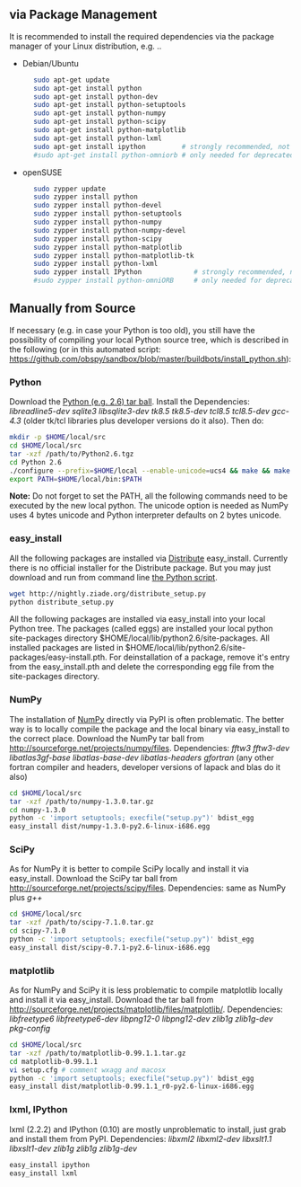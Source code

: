 ## via Package Management
It is recommended to install the required dependencies via the package manager of your Linux distribution, e.g. .. 

 * Debian/Ubuntu
```bash
      sudo apt-get update
      sudo apt-get install python
      sudo apt-get install python-dev
      sudo apt-get install python-setuptools
      sudo apt-get install python-numpy
      sudo apt-get install python-scipy
      sudo apt-get install python-matplotlib
      sudo apt-get install python-lxml
      sudo apt-get install ipython         # strongly recommended, not necessary
      #sudo apt-get install python-omniorb # only needed for deprecated module obspy.fissures
```
 * openSUSE
```bash
      sudo zypper update
      sudo zypper install python
      sudo zypper install python-devel
      sudo zypper install python-setuptools
      sudo zypper install python-numpy
      sudo zypper install python-numpy-devel
      sudo zypper install python-scipy
      sudo zypper install python-matplotlib
      sudo zypper install python-matplotlib-tk
      sudo zypper install python-lxml
      sudo zypper install IPython             # strongly recommended, not necessary
      #sudo zypper install python-omniORB     # only needed for deprecated module obspy.fissures
```

## Manually from Source
If necessary (e.g. in case your Python is too old), you still have the possibility of compiling your local Python source tree, which is described in the following (or in this automated script: https://github.com/obspy/sandbox/blob/master/buildbots/install_python.sh):

### Python

Download the [Python (e.g. 2.6) tar ball](http://www.python.org/download). Install the
Dependencies: _libreadline5-dev sqlite3 libsqlite3-dev tk8.5 tk8.5-dev tcl8.5 tcl8.5-dev gcc-4.3_ (older tk/tcl libraries plus developer versions do it also). Then do:
```bash
mkdir -p $HOME/local/src
cd $HOME/local/src
tar -xzf /path/to/Python2.6.tgz
cd Python 2.6
./configure --prefix=$HOME/local --enable-unicode=ucs4 && make && make install
export PATH=$HOME/local/bin:$PATH
```

**Note:** Do not forget to set the PATH, all the following commands need to be executed by the new local python. The unicode option is needed as NumPy uses 4 bytes unicode and Python interpreter defaults on 2 bytes unicode.

### easy_install

All the following packages are installed via [Distribute](http://pypi.python.org/pypi/distribute) easy_install. Currently there is no official installer for the  Distribute package. But you may just download and run from command line [the Python script](http://python-distribute.org/distribute_setup.py).
```bash
wget http://nightly.ziade.org/distribute_setup.py
python distribute_setup.py
```

All the following packages are installed via easy_install into your local Python tree. The packages (called eggs) are installed your local python site-packages directory $HOME/local/lib/python2.6/site-packages. All installed packages are listed in $HOME/local/lib/python2.6/site-packages/easy-install.pth. For deinstallation of a package, remove it's entry from the easy_install.pth and delete the corresponding egg file from the site-packages directory.

### NumPy

The installation of [NumPy](http://numpy.scipy.org/) directly via PyPI is often problematic. The better way is to locally compile the package and the local binary via easy\_install to the correct place. Download the NumPy tar ball from http://sourceforge.net/projects/numpy/files.
Dependencies: _fftw3 fftw3-dev libatlas3gf-base libatlas-base-dev libatlas-headers gfortran_ (any other fortran compiler and headers, developer versions of lapack and blas do it also)
```bash
cd $HOME/local/src
tar -xzf /path/to/numpy-1.3.0.tar.gz
cd numpy-1.3.0
python -c 'import setuptools; execfile("setup.py")' bdist_egg
easy_install dist/numpy-1.3.0-py2.6-linux-i686.egg
```

### SciPy
As for NumPy it is better to compile  SciPy locally and install it via easy\_install. Download the SciPy tar ball from http://sourceforge.net/projects/scipy/files.
Dependencies: same as NumPy plus _g++_
```bash
cd $HOME/local/src
tar -xzf /path/to/scipy-7.1.0.tar.gz
cd scipy-7.1.0
python -c 'import setuptools; execfile("setup.py")' bdist_egg
easy_install dist/scipy-0.7.1-py2.6-linux-i686.egg
```

### matplotlib

As for NumPy and SciPy it is less problematic to compile matplotlib locally and install it via easy\_install. Download the tar ball from  http://sourceforge.net/projects/matplotlib/files/matplotlib/.
Dependencies: _libfreetype6 libfreetype6-dev libpng12-0 libpng12-dev zlib1g zlib1g-dev pkg-config_
```bash
cd $HOME/local/src
tar -xzf /path/to/matplotlib-0.99.1.1.tar.gz
cd matplotlib-0.99.1.1
vi setup.cfg # comment wxagg and macosx
python -c 'import setuptools; execfile("setup.py")' bdist_egg
easy_install dist/matplotlib-0.99.1.1_r0-py2.6-linux-i686.egg
```

### lxml, IPython

lxml (2.2.2) and IPython (0.10) are mostly unproblematic to install, just grab and install them from PyPI.
Dependencies: _libxml2 libxml2-dev libxslt1.1 libxslt1-dev zlib1g zlib1g zlib1g-dev_
```bash
easy_install ipython
easy_install lxml
```